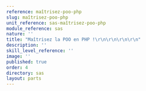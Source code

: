 ```yaml
---
reference: maîtrisez-poo-php
slug: maîtrisez-poo-php
unit_reference: sas-maîtrisez-poo-php
module_reference: sas
nature: ''
title: "Maîtrisez la POO en PHP !\r\n\r\n\r\n\r\n"
description: ''
skill_level_reference: ''
image: ''
published: true
order: 4
directory: sas
layout: parts
---
```

